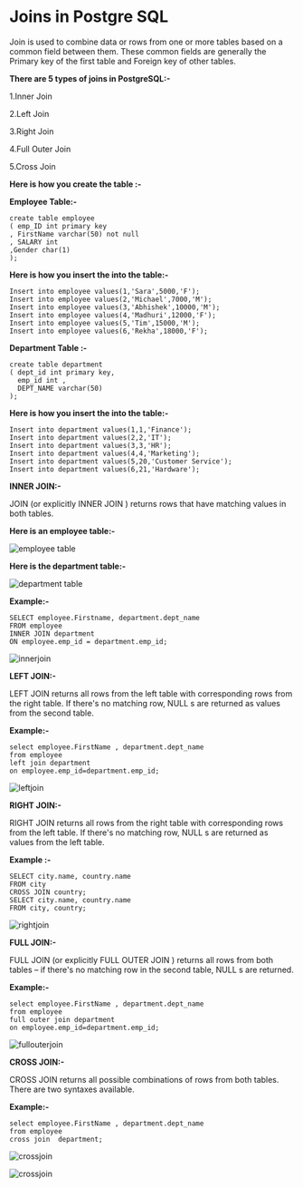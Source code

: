 # Joins in Postgre SQL

Join is used to combine data or rows from one or more tables based on a common field between them. These common fields are generally the Primary key of the first table and Foreign key of other tables.

**There are 5 types of joins in PostgreSQL:-**

1.Inner Join

2.Left Join

3.Right Join

4.Full Outer Join

5.Cross Join

**Here is how you  create the table :-**

**Employee Table:-**

```
create table employee
( emp_ID int primary key
, FirstName varchar(50) not null
, SALARY int
,Gender char(1)
);
```

**Here is how you insert the into the table:-**

```
Insert into employee values(1,'Sara',5000,'F');
Insert into employee values(2,'Michael',7000,'M');
Insert into employee values(3,'Abhishek',10000,'M');
Insert into employee values(4,'Madhuri',12000,'F');
Insert into employee values(5,'Tim',15000,'M');
Insert into employee values(6,'Rekha',18000,'F');
```

**Department Table :-**

```
create table department
( dept_id int primary key,
  emp_id int ,
  DEPT_NAME varchar(50)
);
```

**Here is how you insert the into the table:-**

```
Insert into department values(1,1,'Finance');
Insert into department values(2,2,'IT');
Insert into department values(3,3,'HR');
Insert into department values(4,4,'Marketing');
Insert into department values(5,20,'Customer Service');
Insert into department values(6,21,'Hardware');
```


**INNER JOIN:-**

JOIN (or explicitly INNER JOIN ) returns rows that have matching values in both
tables.


**Here is an employee table:-**


![employee table](./images/employee-table.png)





**Here is the department table:-**


![department table](./images/department-table.png)


**Example:-**

```
SELECT employee.Firstname, department.dept_name
FROM employee
INNER JOIN department
ON employee.emp_id = department.emp_id;
```

![innerjoin](./images/inner-join.png)



**LEFT JOIN:-**


LEFT JOIN returns all rows from the left table with corresponding rows from the right
table. If there's no matching row, NULL s are returned as values from the second
table.



**Example:-**

```
select employee.FirstName , department.dept_name
from employee
left join department
on employee.emp_id=department.emp_id;
```

![leftjoin](./images/left-join.png)


**RIGHT JOIN:-**

RIGHT JOIN returns all rows from the right table with corresponding rows from the
left table. If there's no matching row, NULL s are returned as values from the left
table.

**Example :-**

```
SELECT city.name, country.name
FROM city
CROSS JOIN country;
SELECT city.name, country.name
FROM city, country;
```

![rightjoin](./images/right-join.png)


**FULL JOIN:-**

FULL JOIN (or explicitly FULL OUTER JOIN ) returns all rows from both tables – if
there's no matching row in the second table, NULL s are returned.


**Example:-**

```
select employee.FirstName , department.dept_name
from employee
full outer join department
on employee.emp_id=department.emp_id;
```


![fullouterjoin](./images/full-outer-join.png)



**CROSS JOIN:-**

CROSS JOIN returns all possible combinations of rows from both tables. There are
two syntaxes available.

**Example:-**

```
select employee.FirstName , department.dept_name
from employee
cross join  department;
```

![crossjoin](./images/cross-join-1.png)

![crossjoin](./images/cross-join-2.png)



